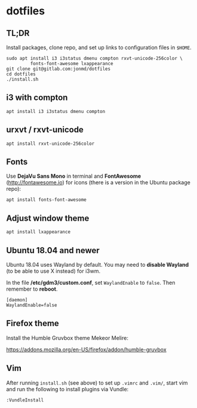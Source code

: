 # dotfiles

## TL;DR

Install packages, clone repo, and set up links to configuration files in `$HOME`.

```
sudo apt install i3 i3status dmenu compton rxvt-unicode-256color \
         fonts-font-awesome lxappearance
git clone git@gitlab.com:jonmd/dotfiles
cd dotfiles
./install.sh
```

## i3 with compton

```
apt install i3 i3status dmenu compton
```

## urxvt / rxvt-unicode

```
apt install rxvt-unicode-256color
```

## Fonts

Use **DejaVu Sans Mono** in terminal and **FontAwesome** (http://fontawesome.io) for
icons (there is a version in the Ubuntu package repo):

```
apt install fonts-font-awesome
```

## Adjust window theme

```
apt install lxappearance
```

## Ubuntu 18.04 and newer

Ubuntu 18.04 uses Wayland by default. You may need to **disable Wayland** (to be able
to use X instead) for i3wm.

In the file **/etc/gdm3/custom.conf**, set `WaylandEnable` to `false`. Then remember
to **reboot**.

```
[daemon]
WaylandEnable=false
```

## Firefox theme

Install the Humble Gruvbox theme Mekeor Melire:

https://addons.mozilla.org/en-US/firefox/addon/humble-gruvbox

## Vim

After running `install.sh` (see above) to set up `.vimrc` and `.vim/`, start
vim and run the following to install plugins via Vundle:

```
:VundleInstall
```